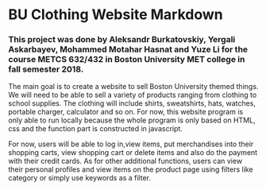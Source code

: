 # BU Clothing Website Markdown

### This project was done by Aleksandr Burkatovskiy, Yergali Askarbayev, Mohammed Motahar Hasnat and Yuze Li for the course METCS 632/432 in Boston University MET college in fall semester 2018.



The main goal is to create a website to sell Boston University themed things. We will need to be able to sell a variety of products ranging from clothing to school supplies. The clothing will include shirts, sweatshirts, hats, watches, portable charger, calculator and so on. For now, this website program is only able to run locally because the whole program is only based on HTML, css and the function part is constructed in javascript.



For now, users will be able to log in,view items, put merchandises into their shopping carts, view shopping cart or delete items and also do the payment with their credit cards. As for other additional functions, users can view their personal profiles and view items on the product page using filters like category or simply use keywords as a filter.